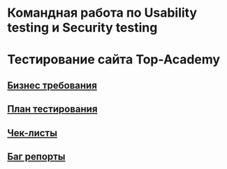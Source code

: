 # Командная работа по Usability testing и Security testing
# Тестирование сайта Top-Academy
## [Бизнес требования](https://docs.google.com/document/d/1YV4UV8OUgJtJP9LPakD6FiBBB7bvkhC2F_iPpN2eme0/edit?usp=sharing)
## [План тестирования](https://docs.google.com/spreadsheets/d/1v2vl1i-DC9DshqvjB4lfXU2GLEXSJw74Tikn82xrF4A/edit?usp=sharing)
## [Чек-листы](https://docs.google.com/document/d/18iefnpKfdJsZEZFCb32qFvDWjlOAluCDY7asPmFfK-s/edit?usp=sharing)
## [Баг репорты](https://docs.google.com/spreadsheets/d/1oTioIku_seB4Hm9EgvOG7YTYJfXOOyMmuQyX4sgcfyw/edit?usp=sharing)

